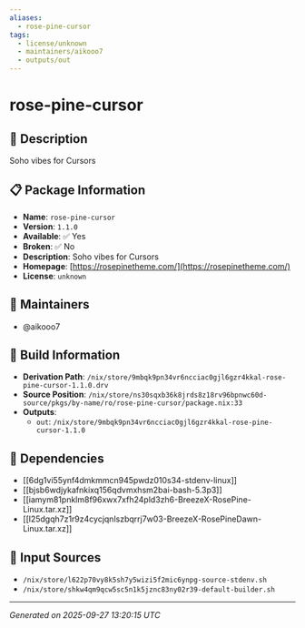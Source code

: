 ```yaml
---
aliases:
  - rose-pine-cursor
tags:
  - license/unknown
  - maintainers/aikooo7
  - outputs/out
---
```


# rose-pine-cursor

## 📝 Description

Soho vibes for Cursors

## 📋 Package Information

- **Name**: `rose-pine-cursor`
- **Version**: `1.1.0`
- **Available**: ✅ Yes
- **Broken**: ✅ No
- **Description**: Soho vibes for Cursors
- **Homepage**: [https://rosepinetheme.com/](https://rosepinetheme.com/)
- **License**: `unknown`
## 👥 Maintainers

- @aikooo7


## 🔧 Build Information

- **Derivation Path**: `/nix/store/9mbqk9pn34vr6ncciac0gjl6gzr4kkal-rose-pine-cursor-1.1.0.drv`
- **Source Position**: `/nix/store/ns30sqxb36k8jrds8z18rv96bpnwc60d-source/pkgs/by-name/ro/rose-pine-cursor/package.nix:33`
- **Outputs**:
  - `out`:  `/nix/store/9mbqk9pn34vr6ncciac0gjl6gzr4kkal-rose-pine-cursor-1.1.0`

## 🔗 Dependencies

- [[6dg1vi55ynf4dmkmmcn945pwdz010s34-stdenv-linux]]
- [[bjsb6wdjykafnkixq156qdvmxhsm2bai-bash-5.3p3]]
- [[iamym81pnklm8f96xwx7xfh24pld3zh6-BreezeX-RosePine-Linux.tar.xz]]
- [[l25dgqh7z1r9z4cycjqnlszbqrrj7w03-BreezeX-RosePineDawn-Linux.tar.xz]]

## 📁 Input Sources

- `/nix/store/l622p70vy8k5sh7y5wizi5f2mic6ynpg-source-stdenv.sh`
- `/nix/store/shkw4qm9qcw5sc5n1k5jznc83ny02r39-default-builder.sh`

---
*Generated on 2025-09-27 13:20:15 UTC*
